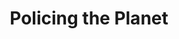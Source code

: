---
authors: Jordan T. Camp & Christina Heatherton
title: Policing the Planet
layout: book
link: false
---